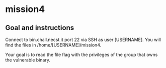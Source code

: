 # mission4
## Goal and instructions
Connect to bin.chall.necst.it port 22 via SSH as user [USERNAME]. You will find the files in /home/[USERNAME]/mission4.

Your goal is to read the file flag with the privileges of the group that owns the vulnerable binary.